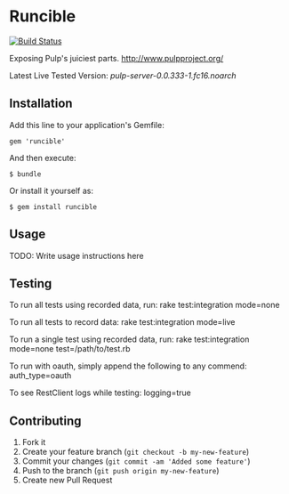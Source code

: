 # Runcible

[![Build Status](https://secure.travis-ci.org/Katello/runcible.png)](http://travis-ci.org/Katello/runcible)

Exposing Pulp's juiciest parts. http://www.pulpproject.org/

Latest Live Tested Version: *pulp-server-0.0.333-1.fc16.noarch*

## Installation

Add this line to your application's Gemfile:

    gem 'runcible'

And then execute:

    $ bundle

Or install it yourself as:

    $ gem install runcible

## Usage

TODO: Write usage instructions here

## Testing

To run all tests using recorded data, run:
   rake test:integration mode=none

To run all tests to record data:
   rake test:integration mode=live

To run a single test using recorded data, run:
   rake test:integration mode=none test=/path/to/test.rb

To run with  oauth, simply append the following to any commend:
   auth_type=oauth

To see RestClient logs while testing:
  logging=true

## Contributing

1. Fork it
2. Create your feature branch (`git checkout -b my-new-feature`)
3. Commit your changes (`git commit -am 'Added some feature'`)
4. Push to the branch (`git push origin my-new-feature`)
5. Create new Pull Request
